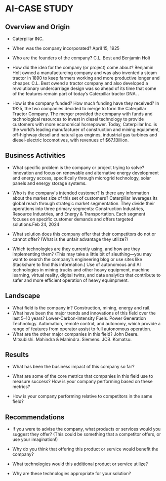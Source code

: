 # AI-CASE STUDY

## Overview and Origin

* Caterpillar INC.

* When was the company incorporated?
April 15, 1925
* Who are the founders of the company?
C.L. Best and Benjamin Holt
* How did the idea for the company (or project) come about?
Benjamin Holt owned a manufactureing company and was also invented a steam tractor in 1890 to keep farmers working and more productive longer and cheaper.  C.L. Best owend a tractor company and also developed a revolutionary undercarriage design was so ahead of its time that some of the features remain part of today’s Caterpillar tractor DNA.  .  
* How is the company funded? How much funding have they received?
In 1925, the two companies decided to merge to form the Caterpillar Tractor Company. The merger provided the company with funds and technological resources to invest in diesel technology to provide customers with more economical horsepower.
Today, Caterpillar Inc. is the world’s leading manufacturer of construction and mining equipment, off-highway diesel and natural gas engines, industrial gas turbines and diesel-electric locomotives, with revenues of $67.1Billion.
## Business Activities

* What specific problem is the company or project trying to solve?
 Innovation and focus on renewable and alternative energy development and energy access, specifically through microgrid technology, solar panels and energy storage systems. 
* Who is the company's intended customer? Is there any information about the market size of this set of customers?
Caterpillar leverages its global reach through strategic market segmentation. They divide their operations into three primary segments: Construction Industries, Resource Industries, and Energy & Transportation. Each segment focuses on specific customer demands and offers targeted solutions.Feb 24, 2024
* What solution does this company offer that their competitors do not or cannot offer? (What is the unfair advantage they utilize?)

* Which technologies are they currently using, and how are they implementing them? (This may take a little bit of sleuthing&mdash;you may want to search the company’s engineering blog or use sites like Stackshare to find this information.)
Use of autonomous and AI technologies in mining trucks and other heavy equipment, machine learning, virtual reality, digital twins, and data analytics that contribute to safer and more efficient operation of heavy equimpment.
## Landscape

* What field is the company in?
Construction, mining, energy and rail.
* What have been the major trends and innovations of this field over the last 5&ndash;10 years?
Lower-Carbon-Intensity Fuels.
Power Generation Technology.
Automation, remote control, and autonomy, which provide a range of features from operator assist to full autonomous operation.
* What are the other major companies in this field?
John Deere.
Mitsubishi.
Mahindra & Mahindra.
Siemens.
JCB.
Komatsu.
## Results

* What has been the business impact of this company so far?

* What are some of the core metrics that companies in this field use to measure success? How is your company performing based on these metrics?

* How is your company performing relative to competitors in the same field?

## Recommendations

* If you were to advise the company, what products or services would you suggest they offer? (This could be something that a competitor offers, or use your imagination!)

* Why do you think that offering this product or service would benefit the company?

* What technologies would this additional product or service utilize?

* Why are these technologies appropriate for your solution?
